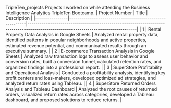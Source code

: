 TripleTen_projects
Projects I worked on while attending the Business Intelligence Analytics TripleTen Bootcamp.
| Project Number | Title                                                   | Description                                                                                                                       |
|----------------|---------------------------------------------------------|-----------------------------------------------------------------------------------------------------------------------------------|
| 1              | Rental Property Data Analysis in Google Sheets           | Analyzed rental property data, identified patterns in popular neighborhoods and active properties, estimated revenue potential, and communicated results through an executive summary.                                                                                                            |
| 2              | E-commerce Transaction Analysis in Google Sheets         | Analyzed raw transaction logs to assess user behavior and conversion rates, built a conversion funnel, calculated retention rates, and organized findings into a professional report.                                                                                   |
| 3              | SuperStore Profitability and Operational Analysis        | Conducted a profitability analysis, identifying key profit centers and loss-makers, developed optimized ad strategies, and analyzed return rates using Tableau.                                                                                              |
| 4              | SuperStore Returned Orders Analysis and Tableau Dashboard | Analyzed the root causes of returned orders, visualized return rates across categories, developed a Tableau dashboard, and proposed solutions to reduce returns.                                                                                             |
